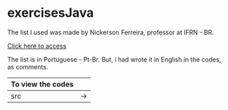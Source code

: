 # exercisesJava
The list I used was made by Nickerson Ferreira, professor at IFRN - BR.

[Click here to access](https://docente.ifrn.edu.br/nickersonferreira/disciplinas/fundamentos-de-logica-e-algoritmos-1o-ano-info/lista-de-exercicios-java-basico/view)

The list is in Portuguese - Pt-Br. But, i had wrote it in English in the codes, as comments.

|To view the codes||
|------------|---------|
|src|->|trying|'codes here'|
